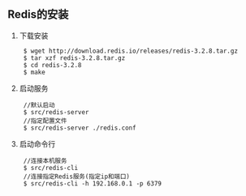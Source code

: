 ## Redis的安装

1. 下载安装

		$ wget http://download.redis.io/releases/redis-3.2.8.tar.gz
		$ tar xzf redis-3.2.8.tar.gz
		$ cd redis-3.2.8
		$ make
2. 启动服务

		//默认启动
		$ src/redis-server
		//指定配置文件
		$ src/redis-server ./redis.conf

3. 启动命令行

		//连接本机服务
		$ src/redis-cli
		//连接指定Redis服务(指定ip和端口)
		$ src/redis-cli -h 192.168.0.1 -p 6379 
		